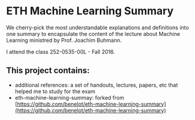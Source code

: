 # ETH Machine Learning Summary

We cherry-pick the most understandable explanations and definitions into one summary to encapsulate
the content of the lecture about Machine Learning ministred by Prof. Joachim Buhmann.

I attend the class 252-0535-00L - Fall 2016.

This project contains:
---------------------
* additional references: a set of handouts, lectures, papers, etc that helped me to study for the exam
* eth-machine-learning-summay: forked from 
[https://github.com/benelot/eth-machine-learning-summary](https://github.com/benelot/eth-machine-learning-summary)

